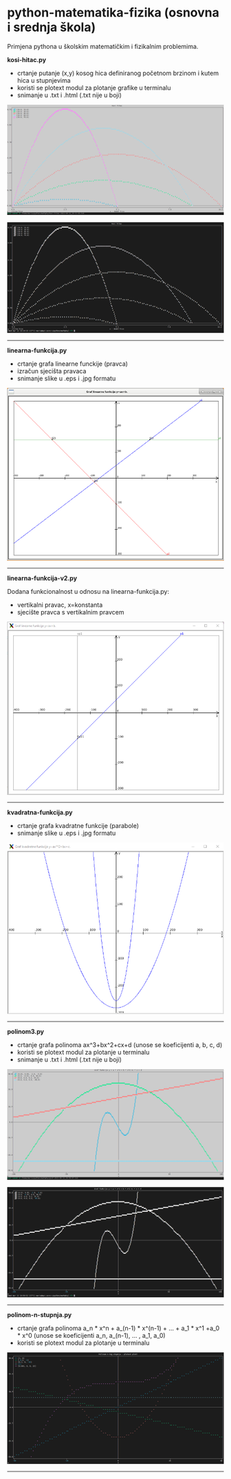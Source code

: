 # python-matematika-fizika (osnovna i srednja škola)
Primjena pythona u školskim matematičkim i fizikalnim problemima.

**kosi-hitac.py**
  - crtanje putanje (x,y) kosog hica definiranog početnom brzinom i kutem hica u stupnjevima
  - koristi se plotext modul za plotanje grafike u terminalu
  - snimanje u .txt i .html (.txt nije u boji)

![My Image](images/kosi-hitac.png)

![My Image](images/kosi-hitac-txt.png)

<hr>

**linearna-funkcija.py**
  - crtanje grafa linearne funckije (pravca)
  - izračun sjecišta pravaca
  - snimanje slike u .eps i .jpg formatu
  
![My Image](images/linearne-funkcije.png)

<hr>

**linearna-funkcija-v2.py**

  Dodana funkcionalnost u odnosu na linearna-funkcija.py:
  - vertikalni pravac, x=konstanta
  - sjecište pravca s vertikalnim pravcem

![My Image](images/linearne-funkcije-v2.png)

<hr>

**kvadratna-funkcija.py**
  - crtanje grafa kvadratne funkcije (parabole)
  - snimanje slike u .eps i .jpg formatu

![My Image](images/kvadratna-funkcija.png)

<hr>

**polinom3.py**
  - crtanje grafa polinoma ax^3+bx^2+cx+d (unose se koeficijenti a, b, c, d)
  - koristi se plotext modul za plotanje u terminalu
  - snimanje u .txt i .html (.txt nije u boji)

![My Image](images/grafovi.png)

![My Image](images/grafovi-txt.png)

<hr>

**polinom-n-stupnja.py**
  - crtanje grafa polinoma a_n * x^n + a_(n-1) * x^(n-1) + ... + a_1 * x^1 +a_0 * x^0 (unose se koeficijenti a_n, a_(n-1), ... , a_1, a_0)
  - koristi se plotext modul za plotanje u terminalu

![My Image](images/polinom-n.png)

<hr>

